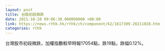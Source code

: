 ```yaml
---
layout: post
title: 台股初段微跌
date: 2021-10-28 09:06:30.000000000 +08:00
link: https://news.rthk.hk/rthk/ch/component/k2/1617309-20211028.htm
categories: rthk
---
```


台灣股市初段微跌，加權指數較早時報17054點，跌19點，跌幅0.12%。
